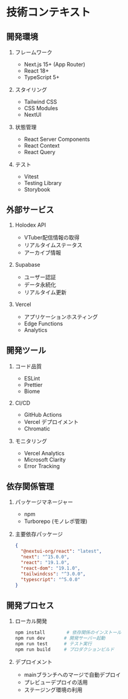 # 技術コンテキスト

## 開発環境

1. フレームワーク
   - Next.js 15+ (App Router)
   - React 18+
   - TypeScript 5+

2. スタイリング
   - Tailwind CSS
   - CSS Modules
   - NextUI

3. 状態管理
   - React Server Components
   - React Context
   - React Query

4. テスト
   - Vitest
   - Testing Library
   - Storybook

## 外部サービス

1. Holodex API
   - VTuber配信情報の取得
   - リアルタイムステータス
   - アーカイブ情報

2. Supabase
   - ユーザー認証
   - データ永続化
   - リアルタイム更新

3. Vercel
   - アプリケーションホスティング
   - Edge Functions
   - Analytics

## 開発ツール

1. コード品質
   - ESLint
   - Prettier
   - Biome

2. CI/CD
   - GitHub Actions
   - Vercel デプロイメント
   - Chromatic

3. モニタリング
   - Vercel Analytics
   - Microsoft Clarity
   - Error Tracking

## 依存関係管理

1. パッケージマネージャー
   - npm
   - Turborepo (モノレポ管理)

2. 主要依存パッケージ
   ```json
   {
     "@nextui-org/react": "latest",
     "next": "^15.0.0",
     "react": "19.1.0",
     "react-dom": "19.1.0",
     "tailwindcss": "^3.0.0",
     "typescript": "^5.0.0"
   }
   ```

## 開発プロセス

1. ローカル開発
   ```bash
   npm install        # 依存関係のインストール
   npm run dev       # 開発サーバー起動
   npm run test      # テスト実行
   npm run build     # プロダクションビルド
   ```

2. デプロイメント
   - mainブランチへのマージで自動デプロイ
   - プレビューデプロイの活用
   - ステージング環境の利用
